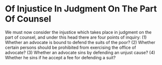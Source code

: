 # Of Injustice In Judgment On The Part Of Counsel

We must now consider the injustice which takes place in judgment on the part of counsel, and under this head there are four points of inquiry:
(1) Whether an advocate is bound to defend the suits of the poor?
(2) Whether certain persons should be prohibited from exercising the office of advocate?
(3) Whether an advocate sins by defending an unjust cause?
(4) Whether he sins if he accept a fee for defending a suit?